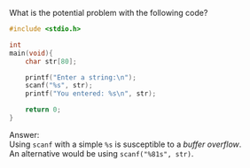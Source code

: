What is the potential problem with the following code?
```C
#include <stdio.h>

int
main(void){
	char str[80];

	printf("Enter a string:\n");
	scanf("%s", str);
	printf("You entered: %s\n", str);

	return 0;
}
```
Answer:  
Using `scanf` with a simple `%s` is susceptible to a _buffer overflow_.  
An alternative would be using `scanf("%81s", str)`.
